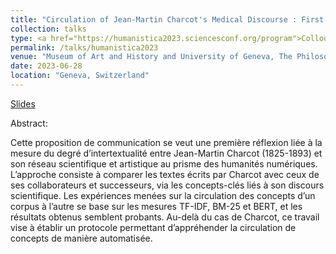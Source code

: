 ```yaml
---
title: "Circulation of Jean-Martin Charcot's Medical Discourse : First Observations"
collection: talks
type: <a href="https://humanistica2023.sciencesconf.org/program">Colloquium Humanistica 2023</a>
permalink: /talks/humanistica2023
venue: "Museum of Art and History and University of Geneva, The Philosophes"
date: 2023-06-28
location: "Geneva, Switzerland"
---
```


[Slides](https://drive.google.com/file/d/1nvXmHINRoRbEiLkexDHh0Iw5uiZ5mh4z/view)

Abstract:

Cette proposition de communication se veut une première réflexion  liée à la mesure du degré d’intertextualité entre Jean-Martin Charcot  (1825-1893) et son réseau scientifique et artistique au prisme des  humanités numériques. L’approche consiste à comparer les textes écrits  par Charcot avec ceux de ses collaborateurs et successeurs, via les  concepts-clés liés à son discours scientifique. Les expériences menées  sur la circulation des concepts d’un corpus à l’autre se base sur les  mesures TF-IDF, BM-25 et BERT, et les résultats obtenus semblent  probants. Au-delà du cas de Charcot, ce travail vise à établir un  protocole permettant d’appréhender la circulation de concepts de manière automatisée.
